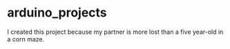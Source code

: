 # arduino_projects
I created this project because my partner is more lost than a five year-old in a corn maze. 
